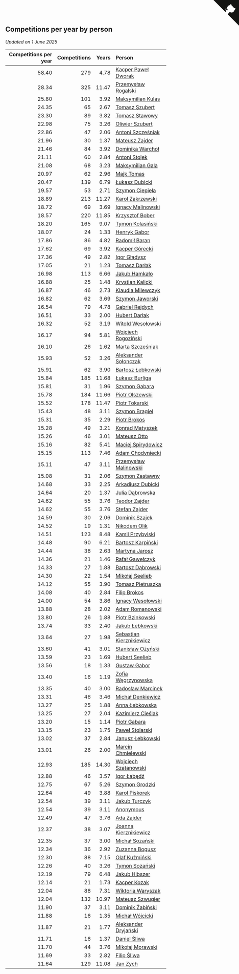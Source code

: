 ## Competitions per year by person

*Updated on  1 June 2025*

| Competitions per year | Competitions | Years | Person |
| ---: | ---: | ---: | :--- |
| 58.40 | 279 | 4.78 | [Kacper Paweł Dworak](https://www.worldcubeassociation.org/persons/2020DWOR01) |
| 28.34 | 325 | 11.47 | [Przemysław Rogalski](https://www.worldcubeassociation.org/persons/2013ROGA02) |
| 25.80 | 101 | 3.92 | [Maksymilian Kulas](https://www.worldcubeassociation.org/persons/2021KULA02) |
| 24.35 | 65 | 2.67 | [Tomasz Szubert](https://www.worldcubeassociation.org/persons/2022SZUB02) |
| 23.30 | 89 | 3.82 | [Tomasz Stawowy](https://www.worldcubeassociation.org/persons/2021STAW01) |
| 22.98 | 75 | 3.26 | [Oliwier Szubert](https://www.worldcubeassociation.org/persons/2022SZUB01) |
| 22.86 | 47 | 2.06 | [Antoni Szcześniak](https://www.worldcubeassociation.org/persons/2023SZCZ04) |
| 21.96 | 30 | 1.37 | [Mateusz Zajder](https://www.worldcubeassociation.org/persons/2024ZAJD01) |
| 21.46 | 84 | 3.92 | [Dominika Warchoł](https://www.worldcubeassociation.org/persons/2021WARC01) |
| 21.11 | 60 | 2.84 | [Antoni Stojek](https://www.worldcubeassociation.org/persons/2022STOJ03) |
| 21.08 | 68 | 3.23 | [Maksymilian Gala](https://www.worldcubeassociation.org/persons/2022GALA01) |
| 20.97 | 62 | 2.96 | [Majk Tomas](https://www.worldcubeassociation.org/persons/2022TOMA05) |
| 20.47 | 139 | 6.79 | [Łukasz Dubicki](https://www.worldcubeassociation.org/persons/2018DUBI01) |
| 19.57 | 53 | 2.71 | [Szymon Ciepiela](https://www.worldcubeassociation.org/persons/2022CIEP01) |
| 18.89 | 213 | 11.27 | [Karol Zakrzewski](https://www.worldcubeassociation.org/persons/2014ZAKR01) |
| 18.72 | 69 | 3.69 | [Ignacy Malinowski](https://www.worldcubeassociation.org/persons/2021MALI02) |
| 18.57 | 220 | 11.85 | [Krzysztof Bober](https://www.worldcubeassociation.org/persons/2013BOBE01) |
| 18.20 | 165 | 9.07 | [Tymon Kolasiński](https://www.worldcubeassociation.org/persons/2016KOLA02) |
| 18.07 | 24 | 1.33 | [Henryk Gabor](https://www.worldcubeassociation.org/persons/2024GABO02) |
| 17.86 | 86 | 4.82 | [Radomił Baran](https://www.worldcubeassociation.org/persons/2020BARA02) |
| 17.62 | 69 | 3.92 | [Kacper Górecki](https://www.worldcubeassociation.org/persons/2021GORE01) |
| 17.36 | 49 | 2.82 | [Igor Gładysz](https://www.worldcubeassociation.org/persons/2022GLAD01) |
| 17.05 | 21 | 1.23 | [Tomasz Darłak](https://www.worldcubeassociation.org/persons/2024DARL01) |
| 16.98 | 113 | 6.66 | [Jakub Hamkało](https://www.worldcubeassociation.org/persons/2018HAMK01) |
| 16.88 | 25 | 1.48 | [Krystian Kalicki](https://www.worldcubeassociation.org/persons/2023KALI10) |
| 16.87 | 46 | 2.73 | [Klaudia Milewczyk](https://www.worldcubeassociation.org/persons/2022MILE05) |
| 16.82 | 62 | 3.69 | [Szymon Jaworski](https://www.worldcubeassociation.org/persons/2021JAWO01) |
| 16.54 | 79 | 4.78 | [Gabriel Rejdych](https://www.worldcubeassociation.org/persons/2020REJD01) |
| 16.51 | 33 | 2.00 | [Hubert Darłak](https://www.worldcubeassociation.org/persons/2023DARL03) |
| 16.32 | 52 | 3.19 | [Witold Wesołowski](https://www.worldcubeassociation.org/persons/2022WESO01) |
| 16.17 | 94 | 5.81 | [Wojciech Rogoziński](https://www.worldcubeassociation.org/persons/2019ROGO04) |
| 16.10 | 26 | 1.62 | [Marta Szcześniak](https://www.worldcubeassociation.org/persons/2023SZCZ07) |
| 15.93 | 52 | 3.26 | [Aleksander Sołonczak](https://www.worldcubeassociation.org/persons/2022SOLO01) |
| 15.91 | 62 | 3.90 | [Bartosz Łebkowski](https://www.worldcubeassociation.org/persons/2021LEBK01) |
| 15.84 | 185 | 11.68 | [Łukasz Burliga](https://www.worldcubeassociation.org/persons/2013BURL01) |
| 15.81 | 31 | 1.96 | [Szymon Gabara](https://www.worldcubeassociation.org/persons/2023GABA01) |
| 15.78 | 184 | 11.66 | [Piotr Olszewski](https://www.worldcubeassociation.org/persons/2013OLSZ02) |
| 15.52 | 178 | 11.47 | [Piotr Tokarski](https://www.worldcubeassociation.org/persons/2013TOKA01) |
| 15.43 | 48 | 3.11 | [Szymon Brągiel](https://www.worldcubeassociation.org/persons/2022BRAG03) |
| 15.31 | 35 | 2.29 | [Piotr Brokos](https://www.worldcubeassociation.org/persons/2023BROK01) |
| 15.28 | 49 | 3.21 | [Konrad Matyszek](https://www.worldcubeassociation.org/persons/2022MATY02) |
| 15.26 | 46 | 3.01 | [Mateusz Otto](https://www.worldcubeassociation.org/persons/2022OTTO01) |
| 15.16 | 82 | 5.41 | [Maciej Spirydowicz](https://www.worldcubeassociation.org/persons/2020SPIR01) |
| 15.15 | 113 | 7.46 | [Adam Chodyniecki](https://www.worldcubeassociation.org/persons/2017CHOD02) |
| 15.11 | 47 | 3.11 | [Przemysław Malinowski](https://www.worldcubeassociation.org/persons/2022MALI01) |
| 15.08 | 31 | 2.06 | [Szymon Zastawny](https://www.worldcubeassociation.org/persons/2023ZAST01) |
| 14.68 | 33 | 2.25 | [Arkadiusz Dubicki](https://www.worldcubeassociation.org/persons/2023DUBI01) |
| 14.64 | 20 | 1.37 | [Julia Dąbrowska](https://www.worldcubeassociation.org/persons/2024DABR01) |
| 14.62 | 55 | 3.76 | [Teodor Zajder](https://www.worldcubeassociation.org/persons/2021ZAJD03) |
| 14.62 | 55 | 3.76 | [Stefan Zajder](https://www.worldcubeassociation.org/persons/2021ZAJD02) |
| 14.59 | 30 | 2.06 | [Dominik Szajek](https://www.worldcubeassociation.org/persons/2023SZAJ01) |
| 14.52 | 19 | 1.31 | [Nikodem Olik](https://www.worldcubeassociation.org/persons/2024OLIK01) |
| 14.51 | 123 | 8.48 | [Kamil Przybylski](https://www.worldcubeassociation.org/persons/2016PRZY01) |
| 14.48 | 90 | 6.21 | [Bartosz Karpiński](https://www.worldcubeassociation.org/persons/2019KARP03) |
| 14.44 | 38 | 2.63 | [Martyna Jarosz](https://www.worldcubeassociation.org/persons/2022JARO01) |
| 14.36 | 21 | 1.46 | [Rafał Gawełczyk](https://www.worldcubeassociation.org/persons/2023GAWE01) |
| 14.33 | 27 | 1.88 | [Bartosz Dąbrowski](https://www.worldcubeassociation.org/persons/2023DABR07) |
| 14.30 | 22 | 1.54 | [Mikołaj Seelieb](https://www.worldcubeassociation.org/persons/2023SEEL04) |
| 14.12 | 55 | 3.90 | [Tomasz Pietruszka](https://www.worldcubeassociation.org/persons/2021PIET01) |
| 14.08 | 40 | 2.84 | [Filip Brokos](https://www.worldcubeassociation.org/persons/2022BROK03) |
| 14.00 | 54 | 3.86 | [Ignacy Wesołowski](https://www.worldcubeassociation.org/persons/2021WESO01) |
| 13.88 | 28 | 2.02 | [Adam Romanowski](https://www.worldcubeassociation.org/persons/2023ROMA10) |
| 13.80 | 26 | 1.88 | [Piotr Bzinkowski](https://www.worldcubeassociation.org/persons/2023BZIN01) |
| 13.74 | 33 | 2.40 | [Jakub Łebkowski](https://www.worldcubeassociation.org/persons/2023LEBK01) |
| 13.64 | 27 | 1.98 | [Sebastian Kierznikiewicz](https://www.worldcubeassociation.org/persons/2023KIER02) |
| 13.60 | 41 | 3.01 | [Stanisław Ożyński](https://www.worldcubeassociation.org/persons/2022OZYN01) |
| 13.59 | 23 | 1.69 | [Hubert Seelieb](https://www.worldcubeassociation.org/persons/2023SEEL02) |
| 13.56 | 18 | 1.33 | [Gustaw Gabor](https://www.worldcubeassociation.org/persons/2024GABO01) |
| 13.40 | 16 | 1.19 | [Zofia Węgrzynowska](https://www.worldcubeassociation.org/persons/2024WEGR01) |
| 13.35 | 40 | 3.00 | [Radosław Marcinek](https://www.worldcubeassociation.org/persons/2022MARC05) |
| 13.31 | 46 | 3.46 | [Michał Denkiewicz](https://www.worldcubeassociation.org/persons/2021DENK01) |
| 13.27 | 25 | 1.88 | [Anna Łebkowska](https://www.worldcubeassociation.org/persons/2023LEBK04) |
| 13.25 | 27 | 2.04 | [Kazimierz Cieślak](https://www.worldcubeassociation.org/persons/2023CIES01) |
| 13.20 | 15 | 1.14 | [Piotr Gabara](https://www.worldcubeassociation.org/persons/2024GABA02) |
| 13.15 | 23 | 1.75 | [Paweł Stolarski](https://www.worldcubeassociation.org/persons/2023STOL04) |
| 13.02 | 37 | 2.84 | [Janusz Łebkowski](https://www.worldcubeassociation.org/persons/2022LEBK01) |
| 13.01 | 26 | 2.00 | [Marcin Chmielewski](https://www.worldcubeassociation.org/persons/2023CHMI01) |
| 12.93 | 185 | 14.30 | [Wojciech Szatanowski](https://www.worldcubeassociation.org/persons/2011SZAT01) |
| 12.88 | 46 | 3.57 | [Igor Łabędź](https://www.worldcubeassociation.org/persons/2021LABE01) |
| 12.75 | 67 | 5.26 | [Szymon Grodzki](https://www.worldcubeassociation.org/persons/2020GROD01) |
| 12.64 | 49 | 3.88 | [Karol Piskorek](https://www.worldcubeassociation.org/persons/2021PISK01) |
| 12.54 | 39 | 3.11 | [Jakub Turczyk](https://www.worldcubeassociation.org/persons/2022TURC02) |
| 12.54 | 39 | 3.11 | [Anonymous](https://www.worldcubeassociation.org/persons/2022ANON03) |
| 12.49 | 47 | 3.76 | [Ada Zajder](https://www.worldcubeassociation.org/persons/2021ZAJD01) |
| 12.37 | 38 | 3.07 | [Joanna Kierznikiewicz](https://www.worldcubeassociation.org/persons/2022KIER01) |
| 12.35 | 37 | 3.00 | [Michał Sozański](https://www.worldcubeassociation.org/persons/2022SOZA02) |
| 12.34 | 36 | 2.92 | [Zuzanna Bogusz](https://www.worldcubeassociation.org/persons/2022BOGU01) |
| 12.30 | 88 | 7.15 | [Olaf Kuźmiński](https://www.worldcubeassociation.org/persons/2018KUZM02) |
| 12.26 | 40 | 3.26 | [Tymon Sozański](https://www.worldcubeassociation.org/persons/2022SOZA01) |
| 12.19 | 79 | 6.48 | [Jakub Hibszer](https://www.worldcubeassociation.org/persons/2018HIBS01) |
| 12.14 | 21 | 1.73 | [Kacper Kozak](https://www.worldcubeassociation.org/persons/2023KOZA05) |
| 12.04 | 88 | 7.31 | [Wiktoria Waryszak](https://www.worldcubeassociation.org/persons/2018WARY01) |
| 12.04 | 132 | 10.97 | [Mateusz Szwugier](https://www.worldcubeassociation.org/persons/2014SZWU01) |
| 11.90 | 37 | 3.11 | [Dominik Żabiński](https://www.worldcubeassociation.org/persons/2022ZABI01) |
| 11.88 | 16 | 1.35 | [Michał Wójcicki](https://www.worldcubeassociation.org/persons/2024WOJC01) |
| 11.87 | 21 | 1.77 | [Aleksander Dryjański](https://www.worldcubeassociation.org/persons/2023DRYJ01) |
| 11.71 | 16 | 1.37 | [Daniel Śliwa](https://www.worldcubeassociation.org/persons/2024SLIW01) |
| 11.70 | 44 | 3.76 | [Mikołaj Morawski](https://www.worldcubeassociation.org/persons/2021MORA01) |
| 11.69 | 33 | 2.82 | [Filip Śliwa](https://www.worldcubeassociation.org/persons/2022SLIW01) |
| 11.64 | 129 | 11.08 | [Jan Zych](https://www.worldcubeassociation.org/persons/2014ZYCH01) |


<a href="https://github.com/maxidragon/wca_statistics_pl" class="github-corner" aria-label="View source on Github"><svg width="80" height="80" viewBox="0 0 250 250" style="fill:#151513; color:#fff; position: absolute; top: 0; border: 0; right: 0;" aria-hidden="true"><path d="M0,0 L115,115 L130,115 L142,142 L250,250 L250,0 Z"></path><path d="M128.3,109.0 C113.8,99.7 119.0,89.6 119.0,89.6 C122.0,82.7 120.5,78.6 120.5,78.6 C119.2,72.0 123.4,76.3 123.4,76.3 C127.3,80.9 125.5,87.3 125.5,87.3 C122.9,97.6 130.6,101.9 134.4,103.2" fill="currentColor" style="transform-origin: 130px 106px;" class="octo-arm"></path><path d="M115.0,115.0 C114.9,115.1 118.7,116.5 119.8,115.4 L133.7,101.6 C136.9,99.2 139.9,98.4 142.2,98.6 C133.8,88.0 127.5,74.4 143.8,58.0 C148.5,53.4 154.0,51.2 159.7,51.0 C160.3,49.4 163.2,43.6 171.4,40.1 C171.4,40.1 176.1,42.5 178.8,56.2 C183.1,58.6 187.2,61.8 190.9,65.4 C194.5,69.0 197.7,73.2 200.1,77.6 C213.8,80.2 216.3,84.9 216.3,84.9 C212.7,93.1 206.9,96.0 205.4,96.6 C205.1,102.4 203.0,107.8 198.3,112.5 C181.9,128.9 168.3,122.5 157.7,114.1 C157.9,116.9 156.7,120.9 152.7,124.9 L141.0,136.5 C139.8,137.7 141.6,141.9 141.8,141.8 Z" fill="currentColor" class="octo-body"></path></svg></a><style>.github-corner:hover .octo-arm{animation:octocat-wave 560ms ease-in-out}@keyframes octocat-wave{0%,100%{transform:rotate(0)}20%,60%{transform:rotate(-25deg)}40%,80%{transform:rotate(10deg)}}@media (max-width:500px){.github-corner:hover .octo-arm{animation:none}.github-corner .octo-arm{animation:octocat-wave 560ms ease-in-out}}</style>
